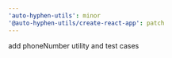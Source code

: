 ```yaml
---
'auto-hyphen-utils': minor
'@auto-hyphen-utils/create-react-app': patch
---
```


add phoneNumber utility and test cases

